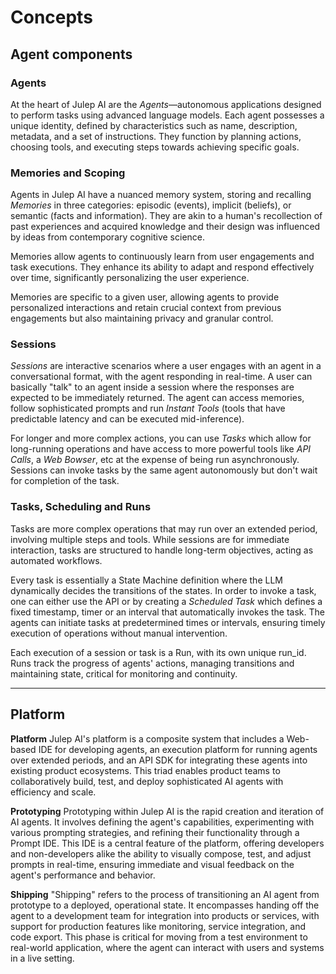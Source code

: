 # Concepts

## Agent components

### Agents

At the heart of Julep AI are the _Agents_—autonomous applications designed to perform tasks using advanced language models. Each agent possesses a unique identity, defined by characteristics such as name, description, metadata, and a set of instructions. They function by planning actions, choosing tools, and executing steps towards achieving specific goals.

### Memories and Scoping

Agents in Julep AI have a nuanced memory system, storing and recalling _Memories_ in three categories: episodic (events), implicit (beliefs), or semantic (facts and information). They are akin to a human's recollection of past experiences and acquired knowledge and their design was influenced by ideas from contemporary cognitive science.

Memories allow agents to continuously learn from user engagements and task executions. They enhance its ability to adapt and respond effectively over time, significantly personalizing the user experience.

Memories are specific to a given user, allowing agents to provide personalized interactions and retain crucial context from previous engagements but also maintaining privacy and granular control.

### Sessions

_Sessions_ are interactive scenarios where a user engages with an agent in a conversational format, with the agent responding in real-time. A user can basically "talk" to an agent inside a session where the responses are expected to be immediately returned. The agent can access memories, follow sophisticated prompts and run _Instant Tools_ (tools that have predictable latency and can be executed mid-inference).

For longer and more complex actions, you can use _Tasks_ which allow for long-running operations and have access to more powerful tools like _API Calls_, a _Web Bowser_, etc at the expense of being run asynchronously. Sessions can invoke tasks by the same agent autonomously but don't wait for completion of the task.

### Tasks, Scheduling and Runs

Tasks are more complex operations that may run over an extended period, involving multiple steps and tools. While sessions are for immediate interaction, tasks are structured to handle long-term objectives, acting as automated workflows.

Every task is essentially a State Machine definition where the LLM dynamically decides the transitions of the states. In order to invoke a task, one can either use the API or by creating a _Scheduled Task_ which defines a fixed timestamp, timer or an interval that automatically invokes the task. The agents can initiate tasks at predetermined times or intervals, ensuring timely execution of operations without manual intervention.

Each execution of a session or task is a Run, with its own unique run\_id. Runs track the progress of agents' actions, managing transitions and maintaining state, critical for monitoring and continuity.

***

## Platform

**Platform** Julep AI's platform is a composite system that includes a Web-based IDE for developing agents, an execution platform for running agents over extended periods, and an API SDK for integrating these agents into existing product ecosystems. This triad enables product teams to collaboratively build, test, and deploy sophisticated AI agents with efficiency and scale.

**Prototyping** Prototyping within Julep AI is the rapid creation and iteration of AI agents. It involves defining the agent's capabilities, experimenting with various prompting strategies, and refining their functionality through a Prompt IDE. This IDE is a central feature of the platform, offering developers and non-developers alike the ability to visually compose, test, and adjust prompts in real-time, ensuring immediate and visual feedback on the agent's performance and behavior.

**Shipping** "Shipping" refers to the process of transitioning an AI agent from prototype to a deployed, operational state. It encompasses handing off the agent to a development team for integration into products or services, with support for production features like monitoring, service integration, and code export. This phase is critical for moving from a test environment to real-world application, where the agent can interact with users and systems in a live setting.
